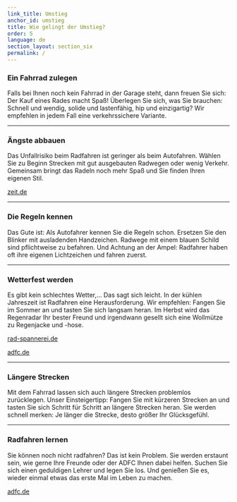 ```yaml
---
link_title: Umstieg
anchor_id: umstieg
title: Wie gelingt der Umstieg?
order: 5
language: de
section_layout: section_six
permalink: /
---
```


### Ein Fahrrad zulegen
Falls bei Ihnen noch kein Fahrrad in der Garage steht, dann freuen Sie sich: Der Kauf eines Rades macht Spaß! Überlegen Sie sich, was Sie brauchen: Schnell und wendig, solide und lastenfähig, hip und einzigartig? Wir empfehlen in jedem Fall eine verkehrssichere Variante.

***

### Ängste abbauen
Das Unfallrisiko beim Radfahren ist geringer als beim Autofahren. Wählen Sie zu Beginn Strecken mit gut ausgebauten Radwegen oder wenig Verkehr. Gemeinsam bringt das Radeln noch mehr Spaß und Sie finden Ihren eigenen Stil.

<a href="http://www.zeit.de/mobilitaet/2015-03/radfahren-sicherheit-unfall" target="_blank">zeit.de</a>


***

### Die Regeln kennen
Das Gute ist: Als Autofahrer kennen Sie die Regeln schon. Ersetzen Sie den Blinker mit ausladenden Handzeichen. Radwege mit einem blauen Schild sind pflichtweise zu befahren. Und Achtung an der Ampel: Radfahrer haben oft ihre eigenen Lichtzeichen und fahren zuerst.

***

### Wetterfest werden
Es gibt kein schlechtes Wetter,... Das sagt sich leicht. In der kühlen Jahreszeit ist Radfahren eine Herausforderung. Wir empfehlen: Fangen Sie im Sommer an und tasten Sie sich langsam heran. Im Herbst wird das Regenradar Ihr bester Freund und irgendwann gesellt sich eine Wollmütze zu Regenjacke und -hose.

<a href="http://www.rad-spannerei.de/blog/2014/09/08/radfahren-und-regenwahrscheinlichkeit/" target="_blank">rad-spannerei.de</a>

<a href="http://www.adfc.de/gesundheit/richtig-rad-fahren/praxis-tipps-fuer-alltagsradler/seite-9-rad-kleidung" target="_blank">adfc.de</a>

***

### Längere Strecken
Mit dem Fahrrad lassen sich auch längere Strecken problemlos zurücklegen. Unser Einsteigertipp: Fangen Sie mit kürzeren Strecken an und tasten Sie sich Schritt für Schritt an längere Strecken heran. Sie werden schnell merken: Je länger die Strecke, desto größer Ihr Glücksgefühl.

***

### Radfahren lernen
Sie können noch nicht radfahren? Das ist kein Problem. Sie werden erstaunt sein, wie gerne Ihre Freunde oder der ADFC Ihnen dabei helfen. Suchen Sie sich einen geduldigen Lehrer und legen Sie los. Und genießen Sie es, wieder einmal etwas das erste Mal im Leben zu machen.

<a href="http://www.adfc.de/ueber-uns/adfc-vor-ort/adfc-vor-ort" target="_blank">adfc.de</a>

